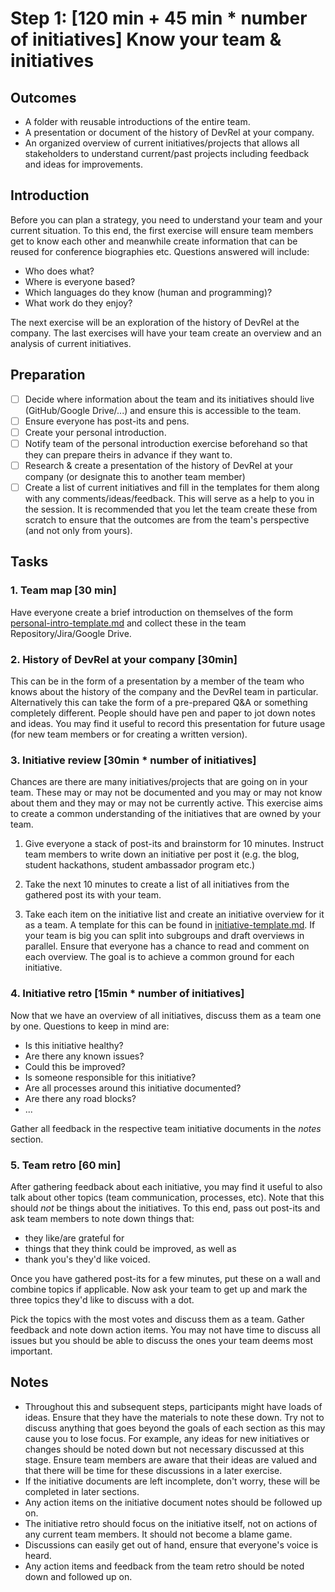 # Step 1: [120 min + 45 min * number of initiatives] Know your team & initiatives

## Outcomes

- A folder with reusable introductions of the entire team.
- A presentation or document of the history of DevRel at your company.
- An organized overview of current initiatives/projects that allows all stakeholders to understand current/past projects including feedback and ideas for improvements.

## Introduction

Before you can plan a strategy, you need to understand your team and your current situation. To this end, the first exercise will ensure team members get to know each other and meanwhile create information that can be reused for conference biographies etc. Questions answered will include:
- Who does what?
- Where is everyone based?
- Which languages do they know (human and programming)?
- What work do they enjoy?

The next exercise will be an exploration of the history of DevRel at the company. The last exercises will have your team create an overview and an analysis of current initiatives.

## Preparation

- [ ] Decide where information about the team and its initiatives should live (GitHub/Google Drive/...) and ensure this is accessible to the team.
- [ ] Ensure everyone has post-its and pens.
- [ ] Create your personal introduction.
- [ ] Notify team of the personal introduction exercise beforehand so that they can prepare theirs in advance if they want to.   
- [ ] Research & create a presentation of the history of DevRel at your company (or designate this to another team member)
- [ ] Create a list of current initiatives and fill in the templates for them along with any comments/ideas/feedback. This will serve as a help to you in the session. It is recommended that you let the team create these from scratch to ensure that the outcomes are from the team's perspective (and not only from yours).

## Tasks

### 1. Team map [30 min]

Have everyone create a brief introduction on themselves of the form [personal-intro-template.md](personal-intro-template.md) and collect these in the team Repository/Jira/Google Drive.

### 2. History of DevRel at your company [30min]

This can be in the form of a presentation by a member of the team who knows about the history of the company and the DevRel team in particular. Alternatively this can take the form of a pre-prepared Q&A or something completely different. People should have pen and paper to jot down notes and ideas. You may find it useful to record this presentation for future usage (for new team members or for creating a written version).

### 3. Initiative review [30min * number of initiatives]

Chances are there are many initiatives/projects that are going on in your team. These may or may not be documented and you may or may not know about them and they may or may not be currently active. This exercise aims to create a common understanding of the initiatives that are owned by your team.

1. Give everyone a stack of post-its and brainstorm for 10 minutes. Instruct team members to write down an initiative per post it (e.g. the blog, student hackathons, student ambassador program etc.)

2. Take the next 10 minutes to create a list of all initiatives from the gathered post its with your team.

3. Take each item on the initiative list and create an initiative overview for it as a team. A template for this can be found in [initiative-template.md](initiative-template.md). If your team is big you can split into subgroups and draft overviews in parallel. Ensure that everyone has a chance to read and comment on each overview. The goal is to achieve a common ground for each initiative.

### 4. Initiative retro [15min * number of initiatives]

Now that we have an overview of all initiatives, discuss them as a team one by one. Questions to keep in mind are:

- Is this initiative healthy?
- Are there any known issues?
- Could this be improved?
- Is someone responsible for this initiative?
- Are all processes around this initiative documented?
- Are there any road blocks?
- ...

Gather all feedback in the respective team initiative documents in the _notes_ section.

### 5. Team retro [60 min]

After gathering feedback about each initiative, you may find it useful to also talk about other topics (team communication, processes, etc). Note that this should _not_ be things about the initiatives. To this end, pass out post-its and ask team members to note down things that:
- they like/are grateful for
- things that they think could be improved, as well as
- thank you's they'd like voiced.

Once you have gathered post-its for a few minutes, put these on a wall and combine topics if applicable. Now ask your team to get up and mark the three topics they'd like to discuss with a dot.

Pick the topics with the most votes and discuss them as a team. Gather feedback and note down action items. You may not have time to discuss all issues but you should be able to discuss the ones your team deems most important.

## Notes

- Throughout this and subsequent steps, participants might have loads of ideas. Ensure that they have the materials to note these down. Try not to discuss anything that goes beyond the goals of each section as this may cause you to lose focus. For example, any ideas for new initiatives or changes should be noted down but not necessary discussed at this stage. Ensure team members are aware that their ideas are valued and that there will be time for these discussions in a later exercise.
- If the initiative documents are left incomplete, don't worry, these will be completed in later sections.
- Any action items on the initiative document notes should be followed up on.
- The initiative retro should focus on the initiative itself, not on actions of any current team members. It should not become a blame game.
- Discussions can easily get out of hand, ensure that everyone's voice is heard.
- Any action items and feedback from the team retro should be noted down and followed up on.
